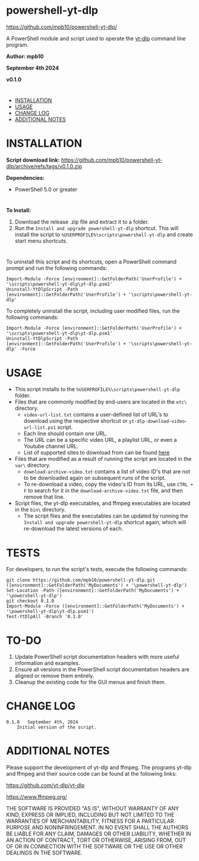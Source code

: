 # powershell-yt-dlp

https://github.com/mpb10/powershell-yt-dlp/

A PowerShell module and script used to operate the [yt-dlp](https://github.com/yt-dlp/yt-dlp) command line program.

**Author: mpb10**

**September 4th 2024**

**v0.1.0**

#

 - [INSTALLATION](#installation)
 - [USAGE](#usage)
 - [CHANGE LOG](#change-log)
 - [ADDITIONAL NOTES](#additional-notes)
 
#

# INSTALLATION

**Script download link:** https://github.com/mpb10/powershell-yt-dlp/archive/refs/tags/v0.1.0.zip

**Dependencies:**

* PowerShell 5.0 or greater

#

**To Install:** 

1. Download the release .zip file and extract it to a folder.
1. Run the `Install and upgrade powershell-yt-dlp` shortcut. This will install the script to `%USERPROFILE%\scripts\powershell-yt-dlp` and create start menu shortcuts.

#

To uninstall this script and its shortcuts, open a PowerShell command prompt and run the following commands:

```
Import-Module -Force [environment]::GetFolderPath('UserProfile') + '\scripts\powershell-yt-dlp\yt-dlp.psm1'
Uninstall-YtDlpScript -Path [environment]::GetFolderPath('UserProfile') + '\scripts\powershell-yt-dlp'
```

To completely uninstall the script, including user modified files, run the following commands:

```
Import-Module -Force [environment]::GetFolderPath('UserProfile') + '\scripts\powershell-yt-dlp\yt-dlp.psm1'
Uninstall-YtDlpScript -Path [environment]::GetFolderPath('UserProfile') + '\scripts\powershell-yt-dlp' -Force
```

# USAGE

* This script installs to the `%USERPROFILE%\scripts\powershell-yt-dlp` folder.
* Files that are commonly modified by end-users are located in the `etc\` directory.
  * `video-url-list.txt` contains a user-defined list of URL's to download using the respective shortcut or `yt-dlp-download-video-url-list.ps1` script.
  * Each line should contain one URL.
  * The URL can be a specific video URL, a playlist URL, or even a Youtube channel URL.
  * List of supported sites to download from can be found [here](https://github.com/yt-dlp/yt-dlp/blob/master/supportedsites.md)
* Files that are modified as a result of running the script are located in the `var\` directory.
  * `download-archive-video.txt` contains a list of video ID's that are not to be downloaded again on subsequent runs of the script.
  * To re-download a video, copy the video's ID from its URL, use `CTRL + F` to search for it in the `download-archive-video.txt` file, and then remove that line.
* Script files, the yt-dlp executables, and ffmpeg executables are located in the `bin\` directory.
  * The script files and the executables can be updated by running the `Install and upgrade powershell-yt-dlp` shortcut again, which will re-download the latest versions of each.

# TESTS

For developers, to run the script's tests, execute the following commands:

```
git clone https://github.com/mpb10/powershell-yt-dlp.git ([environment]::GetFolderPath('MyDocuments') + '\powershell-yt-dlp')
Set-Location -Path ([environment]::GetFolderPath('MyDocuments') + '\powershell-yt-dlp')
git checkout 0.1.0
Import-Module -Force ([environment]::GetFolderPath('MyDocuments') + '\powershell-yt-dlp\yt-dlp.psm1')
Test-YtDlpAll -Branch '0.1.0'
```

# TO-DO

1. Update PowerShell script documentation headers with more useful information and examples.
1. Ensure all versions in the PowerShell script documentation headers are aligned or remove them entirely.
1. Cleanup the existing code for the GUI menus and finish them.

# CHANGE LOG

	0.1.0	September 4th, 2024
		Initial version of the script.

# ADDITIONAL NOTES

Please support the development of yt-dlp and ffmpeg. The programs yt-dlp and ffmpeg and their source code can be found at the following links:

https://github.com/yt-dlp/yt-dlp

https://www.ffmpeg.org/


THE SOFTWARE IS PROVIDED "AS IS", WITHOUT WARRANTY OF ANY KIND, EXPRESS OR IMPLIED, INCLUDING BUT NOT LIMITED TO THE WARRANTIES OF MERCHANTABILITY, FITNESS FOR A PARTICULAR PURPOSE AND NONINFRINGEMENT. IN NO EVENT SHALL THE AUTHORS BE LIABLE FOR ANY CLAIM, DAMAGES OR OTHER LIABILITY, WHETHER IN AN ACTION OF CONTRACT, TORT OR OTHERWISE, ARISING FROM, OUT OF OR IN CONNECTION WITH THE SOFTWARE OR THE USE OR OTHER DEALINGS IN THE SOFTWARE.
